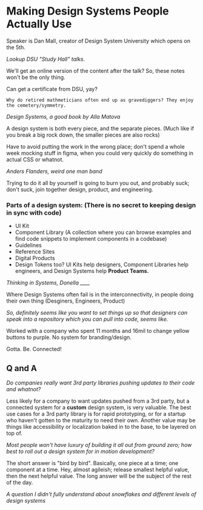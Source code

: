 # Making Design Systems People Actually Use
Speaker is Dan Mall, creator of Design System University which opens on the 5th.

*Lookup DSU "Study Hall" talks.*

We'll get an online version of the content after the talk? So, these notes won't be the only thing.

Can get a certificate from DSU, yay?

    Why do retired mathmeticians often end up as gravediggers? They enjoy the cemetery/symmetry.

*Design Systems, a good book by Alla Matova*

A design system is both every piece, and the separate pieces. (Much like if you break a big rock down, the smaller pieces are also rocks)

Have to avoid putting the work in the wrong place; don't spend a whole week mocking stuff in figma, when you could very quickly do something in actual CSS or whatnot.

*Anders Flanders, weird one man band*

Trying to do it all by yourself is going to burn you out, and probably suck; don't suck, join together design, product, and engineering.
### Parts of a design system: (There is no secret to keeping design in sync with code)
 - UI Kit
 - Component Library (A collection where you can browse examples and find code snippets to implement components in a codebase)
 - Guidelines
 - Reference Sites
 - Digital Products
 - Design Tokens too?
UI Kits help designers, Component Libraries help engineers, and Design Systems help **Product Teams.**

*Thinking in Systems, Donella ____*

Where Design Systems often fail is in the interconnectivity, in people doing their own thing (Desginers, Engineers, Product)

*So, definitely seems like you want to set things up so that designers can speak into a repository which you can pull into code, seems like.*

Worked with a company who spent 11 months and 16mil to change yellow buttons to purple. No system for branding/design.

Gotta. Be. Connected!
## Q and A

*Do companies really want 3rd party libraries pushing updates to their code and whatnot?*

Less likely for a company to want updates pushed from a 3rd party, but a connected system for a **custom** design system, is very valuable.
The best use cases for a 3rd party library is for rapid prototyping, or for a startup who haven't gotten to the maturity to need their own.
Another value may be things like accessibility or localization baked in to the base, to be layered on top of.

*Most people won't have luxury of building it all out from ground zero; how best to roll out a design system for in motion development?*

The short answer is "bird by bird". Basically, one piece at a time; one component at a time. Hey, almost agileish; release smallest helpful value, then the next helpful value. The long answer will be the subject of the rest of the day.

*A question I didn't fully understand about snowflakes and different levels of design systems*
